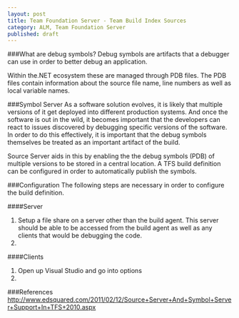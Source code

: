 ```yaml
---
layout: post
title: Team Foundation Server - Team Build Index Sources
category: ALM, Team Foundation Server
published: draft
---
```


###What are debug symbols?
Debug symbols are artifacts that a debugger can use in order to better debug an application.

Within the.NET ecosystem these are managed through PDB files. The PDB files contain information about the source file name, line numbers as well as local variable names. 


###Symbol Server
As a software solution evolves, it is likely that multiple versions of it get deployed into different production systems. And once the software is out in the wild, it becomes important that the developers can react to issues discovered by debugging specific versions of the software. In order to do this effectively, it is important that the debug symbols themselves be treated as an important artifact of the build. 

Source Server aids in this by enabling the the debug symbols (PDB) of multiple versions to be stored in a central location. A TFS build definition can be configured in order to automatically publish the symbols.

###Configuration
The following steps are necessary in order to configure the build definition. 

####Server
1. Setup a file share on a server other than the build agent. This server should be able to be accessed from the build agent as well as any clients that would be debugging the code.
2. 

####Clients

1. Open up Visual Studio and go into options
2. 

###References
http://www.edsquared.com/2011/02/12/Source+Server+And+Symbol+Server+Support+In+TFS+2010.aspx